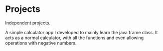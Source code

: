 # Projects
Independent projects. 

A simple calculator app I developed to mainly learn the java frame class. 
It acts as a normal calculator, with all the functions and even allowing operations with negative numbers. 
